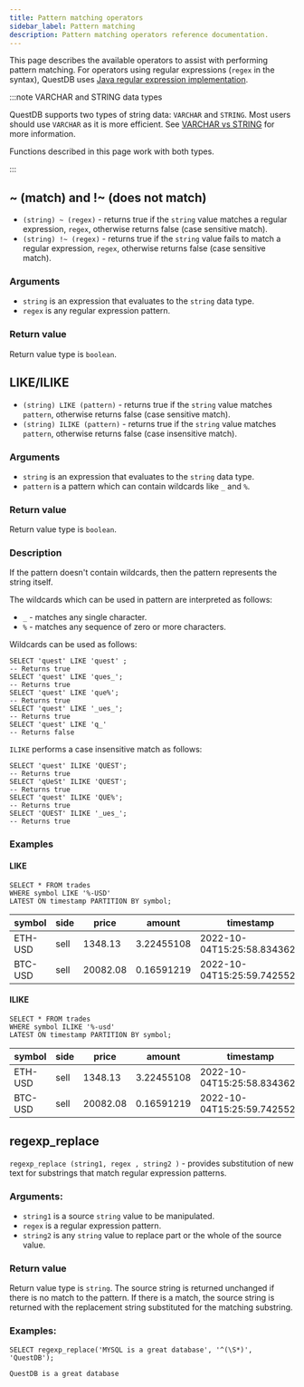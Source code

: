 ```yaml
---
title: Pattern matching operators
sidebar_label: Pattern matching
description: Pattern matching operators reference documentation.
---
```


This page describes the available operators to assist with performing pattern
matching. For operators using regular expressions (`regex` in the syntax),
QuestDB uses
[Java regular expression implementation](https://docs.oracle.com/en/java/javase/11/docs/api/java.base/java/util/regex/Pattern.html).

:::note VARCHAR and STRING data types

QuestDB supports two types of string data: `VARCHAR` and `STRING`. Most users
should use `VARCHAR` as it is more efficient. See
[VARCHAR vs STRING](/docs/reference/sql/datatypes#varchar-and-string-considerations)
for more information.

Functions described in this page work with both types.

:::

## ~ (match) and !~ (does not match)

- `(string) ~ (regex)` - returns true if the `string` value matches a regular
  expression, `regex`, otherwise returns false (case sensitive match).
- `(string) !~ (regex)` - returns true if the `string` value fails to match a
  regular expression, `regex`, otherwise returns false (case sensitive match).

### Arguments

- `string` is an expression that evaluates to the `string` data type.
- `regex` is any regular expression pattern.

### Return value

Return value type is `boolean`.

## LIKE/ILIKE

- `(string) LIKE (pattern)` - returns true if the `string` value matches
  `pattern`, otherwise returns false (case sensitive match).
- `(string) ILIKE (pattern)` - returns true if the `string` value matches
  `pattern`, otherwise returns false (case insensitive match).

### Arguments

- `string` is an expression that evaluates to the `string` data type.
- `pattern` is a pattern which can contain wildcards like `_` and `%`.

### Return value

Return value type is `boolean`.

### Description

If the pattern doesn't contain wildcards, then the pattern represents the string
itself.

The wildcards which can be used in pattern are interpreted as follows:

- `_` - matches any single character.
- `%` - matches any sequence of zero or more characters.

Wildcards can be used as follows:

```questdb-sql
SELECT 'quest' LIKE 'quest' ;
-- Returns true
SELECT 'quest' LIKE 'ques_';
-- Returns true
SELECT 'quest' LIKE 'que%';
-- Returns true
SELECT 'quest' LIKE '_ues_';
-- Returns true
SELECT 'quest' LIKE 'q_'
-- Returns false
```

`ILIKE` performs a case insensitive match as follows:

```questdb-sql
SELECT 'quest' ILIKE 'QUEST';
-- Returns true
SELECT 'qUeSt' ILIKE 'QUEST';
-- Returns true
SELECT 'quest' ILIKE 'QUE%';
-- Returns true
SELECT 'QUEST' ILIKE '_ues_';
-- Returns true
```

### Examples

#### LIKE

```questdb-sql
SELECT * FROM trades
WHERE symbol LIKE '%-USD'
LATEST ON timestamp PARTITION BY symbol;
```

| symbol  | side | price    | amount     | timestamp                   |
| ------- | ---- | -------- | ---------- | --------------------------- |
| ETH-USD | sell | 1348.13  | 3.22455108 | 2022-10-04T15:25:58.834362Z |
| BTC-USD | sell | 20082.08 | 0.16591219 | 2022-10-04T15:25:59.742552Z |

#### ILIKE

```questdb-sql
SELECT * FROM trades
WHERE symbol ILIKE '%-usd'
LATEST ON timestamp PARTITION BY symbol;
```

| symbol  | side | price    | amount     | timestamp                   |
| ------- | ---- | -------- | ---------- | --------------------------- |
| ETH-USD | sell | 1348.13  | 3.22455108 | 2022-10-04T15:25:58.834362Z |
| BTC-USD | sell | 20082.08 | 0.16591219 | 2022-10-04T15:25:59.742552Z |

## regexp_replace

`regexp_replace (string1, regex , string2 )` - provides substitution of new text
for substrings that match regular expression patterns.

### Arguments:

- `string1` is a source `string` value to be manipulated.
- `regex` is a regular expression pattern.
- `string2` is any `string` value to replace part or the whole of the source
  value.

### Return value

Return value type is `string`. The source string is returned unchanged if there
is no match to the pattern. If there is a match, the source string is returned
with the replacement string substituted for the matching substring.

### Examples:

```questdb-sql title="Example description -  regexp_replace"
SELECT regexp_replace('MYSQL is a great database', '^(\S*)', 'QuestDB');
```

```
QuestDB is a great database
```
